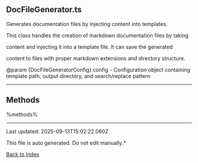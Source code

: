 ## DocFileGenerator.ts





 Generates documentation files by injecting content into templates.



 This class handles the creation of markdown documentation files by taking

 content and injecting it into a template file. It can save the generated

 content to files with proper markdown extensions and directory structure.



 @param {DocFileGeneratorConfig} config - Configuration object containing template path, output directory, and search/replace pattern

 



---



## Methods



%methods%



---



Last updated: 2025-09-13T15:02:22.060Z



This file is auto generated. Do not edit manually.*



[Back to Index](./index.md)